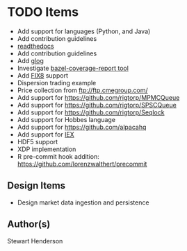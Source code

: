 # TODO Items

* Add support for languages (Python, and Java)
* Add contribution guidelines
* [readthedocs](https://readthedocs.org/)
* Add contribution guidelines
* Add [glog](http://rpg.ifi.uzh.ch/docs/glog.html)
* Investigate [bazel-coverage-report tool](https://github.com/hchauvin/bazel-coverage-report)
* Add [FIX8](https://github.com/fix8/fix8) support
* Dispersion trading example
* Price collection from ftp://ftp.cmegroup.com/
* Add support for https://github.com/rigtorp/MPMCQueue
* Add support for https://github.com/rigtorp/SPSCQueue
* Add support for https://github.com/rigtorp/Seqlock
* Add support for Hobbes language
* Add support for https://github.com/alpacahq
* Add support for [IEX](https://iexcloud.io/docs/api/#sse-streaming)
* HDF5 support
* XDP implementation
* R pre-commit hook addition: https://github.com/lorenzwalthert/precommit

## Design Items

* Design market data ingestion and persistence

## Author(s)

Stewart Henderson
